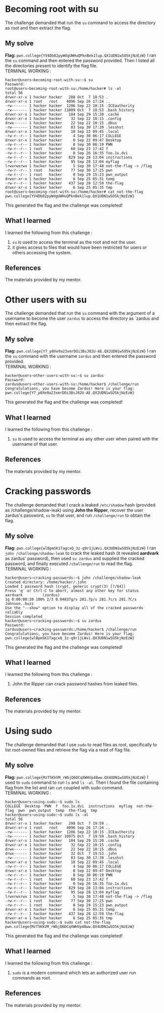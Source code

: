 # Becoming root with su 
The challenge demanded that run the `su` command to access the directory as root and then extract the flag.

## My solve
**Flag:** `pwn.college{YV4Db82pyWdgUWHuQPknBek1lup.QX1UDN1wSO5kjNzEzW}`
I ran the `su` command and then entered the password provided. Then I listed all the directories present to identify the flag file.
<br/>
TERMINAL WORKING : 
```
hacker@users~becoming-root-with-su:~$ su
Password:
root@users~becoming-root-with-su:/home/hacker# ls -al
total 56
drwxr-xr-x 1 hacker hacker   288 Oct  7 18:53 .
drwxr-xr-x 1 root   root    4096 Sep 26 17:24 ..
-rw------- 1 hacker hacker  1206 Sep 22 10:15 .ICEauthority
-rw------- 1 hacker hacker 11009 Oct  7 18:53 .bash_history
drwxr-xr-x 1 hacker hacker   104 Sep 29 15:20 .cache
drwxr-xr-x 1 hacker hacker    32 Sep 22 10:15 .config
drwx------ 1 hacker hacker    22 Sep 22 10:15 .dbus
-rw------- 1 hacker hacker    83 Sep 30 17:39 .lesshst
drwxr-xr-x 1 hacker hacker    10 Sep 22 09:45 .local
-rw-r--r-- 1 hacker hacker     4 Sep 30 06:17 COLLEGE
drwxr-xr-x 1 hacker hacker     0 Sep 22 09:47 Desktop
-rw-r--r-- 1 hacker hacker     8 Sep 30 06:19 PWN
-rw-r--r-- 1 root   hacker    60 Sep 23 17:42 f
-rw-r--r-- 1 hacker hacker     0 Sep 26 16:35 foo.1x.dvi
-rw-r--r-- 1 hacker hacker   829 Sep 28 13:04 instructions
-rw-r--r-- 1 hacker hacker    95 Sep 28 13:04 myflag
lrwxrwxrwx 1 hacker hacker     5 Sep 30 17:48 not-the-flag -> /flag
-rw-r--r-- 1 root   hacker    77 Sep 30 17:25 pwn
-rw-r--r-- 1 root   hacker     0 Sep 29 15:23 pwn_output
drwxr-xr-x 1 hacker hacker     6 Sep 25 05:31 temp
-rw-r--r-- 1 hacker hacker   437 Sep 28 12:59 the-flag
drwxr-xr-x 1 hacker hacker     6 Sep 25 05:35 tmp
root@users~becoming-root-with-su:/home/hacker# cat not-the-flag
pwn.college{YV4Db82pyWdgUWHuQPknBek1lup.QX1UDN1wSO5kjNzEzW}

```
This generated the flag and the challenge was completed!


## What I learned
I learned the following from this challenge : 
1. `su` is used to access the terminal as the root and not the user.
2. it gives access to files that would have been restricted for users or others accessing the system.

## References 
The materials provided by my mentor.
<br/>

# Other users with su   
The challenge demanded that run the `su` command with the argument of a username to become the user `zardus` to access the directory as `zardus and then extract the flag.

## My solve
**Flag:** `pwn.college{Y7_p0Xe9a23xmrDOi3BsJ02U-AE.QX2UDN1wSO5kjNzEzW}`
I ran the `su` command with the username `zardus` and then entered the password provided. 
<br/>
TERMINAL WORKING : 
```
hacker@users~other-users-with-su:~$ su zardus
Password:
zardus@users~other-users-with-su:/home/hacker$ /challenge/run
Congratulations, you have become Zardus! Here is your flag:
pwn.college{Y7_p0Xe9a23xmrDOi3BsJ02U-AE.QX2UDN1wSO5kjNzEzW}

```
This generated the flag and the challenge was completed!


## What I learned
I learned the following from this challenge : 
1. `su` is used to access the terminal as any other user when paired with the username of that user.

## References 
The materials provided by my mentor.
<br/>

# Cracking passwords 
The challenge demanded that I crack a leaked `/etc/shadow` hash (provided as /challenge/shadow-leak) using **John the Ripper**, recover the user zardus's password, `su` to that user, and run `/challenge/run` to obtain the flag.

## My solve
**Flag:** `pwn.college{wlBpmSK1TagcxQ_3z-q9r1jLWvi.QX3UDN1wSO5kjNzEzW}`
I ran `john /challenge/shadow-leak` to crack the leaked hash (it revealed **aardvark** as zardus' password), then used `su zardus` and supplied the cracked password, and finally executed `/challenge/run` to read the flag.
<br/>
TERMINAL WORKING : 
```
hacker@users~cracking-passwords:~$ john /challenge/shadow-leak
Created directory: /home/hacker/.john
Loaded 1 password hash (crypt, generic crypt(3) [?/64])
Press 'q' or Ctrl-C to abort, almost any other key for status
aardvark         (zardus)
1g 0:00:00:20 100% 2/3 0.04837g/s 281.7p/s 281.7c/s 281.7C/s Johnson..buzz
Use the "--show" option to display all of the cracked passwords reliably
Session completed
hacker@users~cracking-passwords:~$ su zardus
Password:
zardus@users~cracking-passwords:/home/hacker$ /challenge/run
Congratulations, you have become Zardus! Here is your flag:
pwn.college{wlBpmSK1TagcxQ_3z-q9r1jLWvi.QX3UDN1wSO5kjNzEzW}

```
This generated the flag and the challenge was completed!


## What I learned
I learned the following from this challenge : 
1. John the Ripper can crack password hashes from leaked files. 

## References 
The materials provided by my mentor.
<br/>

# Using sudo 
The challenge demanded that I use `sudo` to read files as root, specifically to list root-owned files and retrieve the flag via a read of flag file.
## My solve
**Flag:** `pwn.college{MzT5KkVM_rWbjQ6DCqXWHVp48ww.QX4UDN1wSO5kjNzEzW}`
I used to `sudo` command to run `ls` and `ls -al`. Then I found the file containing flag from the list and ran `cat` coupled with sudo command. 
<br/>
TERMINAL WORKING : 
```
hacker@users~using-sudo:~$ sudo ls
COLLEGE  Desktop  PWN  f  foo.1x.dvi  instructions  myflag  not-the-flag  pwn  pwn_output  temp  the-flag  tmp
hacker@users~using-sudo:~$ sudo ls -al
total 56
drwxr-xr-x 1 hacker hacker   298 Oct  7 19:59 .
drwxr-xr-x 1 root   root    4096 Sep 26 17:24 ..
-rw------- 1 hacker hacker  1206 Sep 22 10:15 .ICEauthority
-rw------- 1 hacker hacker 10975 Oct  7 19:59 .bash_history
drwxr-xr-x 1 hacker hacker   104 Sep 29 15:20 .cache
drwxr-xr-x 1 hacker hacker    32 Sep 22 10:15 .config
drwx------ 1 hacker hacker    22 Sep 22 10:15 .dbus
drwx------ 1 hacker hacker    32 Oct  7 19:53 .john
-rw------- 1 hacker hacker    83 Sep 30 17:39 .lesshst
drwxr-xr-x 1 hacker hacker    10 Sep 22 09:45 .local
-rw-r--r-- 1 hacker hacker     4 Sep 30 06:17 COLLEGE
drwxr-xr-x 1 hacker hacker     0 Sep 22 09:47 Desktop
-rw-r--r-- 1 hacker hacker     8 Sep 30 06:19 PWN
-rw-r--r-- 1 root   hacker    60 Sep 23 17:42 f
-rw-r--r-- 1 hacker hacker     0 Sep 26 16:35 foo.1x.dvi
-rw-r--r-- 1 hacker hacker   829 Sep 28 13:04 instructions
-rw-r--r-- 1 hacker hacker    95 Sep 28 13:04 myflag
lrwxrwxrwx 1 hacker hacker     5 Sep 30 17:48 not-the-flag -> /flag
-rw-r--r-- 1 root   hacker    77 Sep 30 17:25 pwn
-rw-r--r-- 1 root   hacker     0 Sep 29 15:23 pwn_output
drwxr-xr-x 1 hacker hacker     6 Sep 25 05:31 temp
-rw-r--r-- 1 hacker hacker   437 Sep 28 12:59 the-flag
drwxr-xr-x 1 hacker hacker     6 Sep 25 05:35 tmp
hacker@users~using-sudo:~$ sudo cat not-the-flag
pwn.college{MzT5KkVM_rWbjQ6DCqXWHVp48ww.QX4UDN1wSO5kjNzEzW}

```
This generated the flag and the challenge was completed!


## What I learned
I learned the following from this challenge : 
1. `sudo` is a modern command which lets an authorized user run commands as root.

## References 
The materials provided by my mentor.
<br/>
